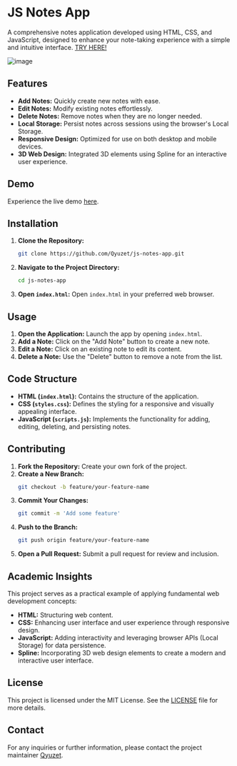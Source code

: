 # JS Notes App

A comprehensive notes application developed using HTML, CSS, and JavaScript, designed to enhance your note-taking experience with a simple and intuitive interface.
[TRY HERE!](https://qyuzet.github.io/js-notes-app/)

![image](https://github.com/Qyuzet/js-random-password-generator/assets/93258081/0a5ea772-7976-4612-b10a-241772a730aa)


## Features

- **Add Notes:** Quickly create new notes with ease.
- **Edit Notes:** Modify existing notes effortlessly.
- **Delete Notes:** Remove notes when they are no longer needed.
- **Local Storage:** Persist notes across sessions using the browser's Local Storage.
- **Responsive Design:** Optimized for use on both desktop and mobile devices.
- **3D Web Design:** Integrated 3D elements using Spline for an interactive user experience.

## Demo

Experience the live demo [here](https://qyuzet.github.io/js-notes-app/).


## Installation

1. **Clone the Repository:**
   ```bash
   git clone https://github.com/Qyuzet/js-notes-app.git
   ```
2. **Navigate to the Project Directory:**
   ```bash
   cd js-notes-app
   ```
3. **Open `index.html`:**
   Open `index.html` in your preferred web browser.

## Usage

1. **Open the Application:**
   Launch the app by opening `index.html`.
2. **Add a Note:**
   Click on the "Add Note" button to create a new note.
3. **Edit a Note:**
   Click on an existing note to edit its content.
4. **Delete a Note:**
   Use the "Delete" button to remove a note from the list.

## Code Structure

- **HTML (`index.html`):** Contains the structure of the application.
- **CSS (`styles.css`):** Defines the styling for a responsive and visually appealing interface.
- **JavaScript (`scripts.js`):** Implements the functionality for adding, editing, deleting, and persisting notes.

## Contributing

1. **Fork the Repository:**
   Create your own fork of the project.
2. **Create a New Branch:**
   ```bash
   git checkout -b feature/your-feature-name
   ```
3. **Commit Your Changes:**
   ```bash
   git commit -m 'Add some feature'
   ```
4. **Push to the Branch:**
   ```bash
   git push origin feature/your-feature-name
   ```
5. **Open a Pull Request:**
   Submit a pull request for review and inclusion.

## Academic Insights

This project serves as a practical example of applying fundamental web development concepts:
- **HTML:** Structuring web content.
- **CSS:** Enhancing user interface and user experience through responsive design.
- **JavaScript:** Adding interactivity and leveraging browser APIs (Local Storage) for data persistence.
- **Spline:** Incorporating 3D web design elements to create a modern and interactive user interface.

## License

This project is licensed under the MIT License. See the [LICENSE](LICENSE) file for more details.

## Contact

For any inquiries or further information, please contact the project maintainer [Qyuzet](https://github.com/Qyuzet).
